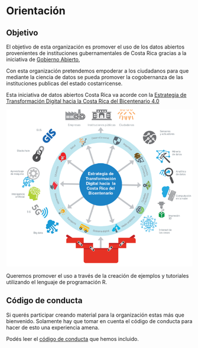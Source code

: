 # Orientación

## Objetivo
El objetivo de esta organización es promover el uso de los datos abiertos provenientes de instituciones gubernamentales de Costa Rica gracias a la iniciativa de [Gobierno Abierto](http://www.gobiernoabierto.go.cr/), 

Con esta organización pretendemos empoderar a los ciudadanos para que mediante la ciencia de datos se pueda promover la cogobernanza de las instituciones publicas del estado costarricense. 

Esta iniciativa de datos abiertos Costa Rica va acorde con la [Estrategia de Transformación Digital hacia la Costa Rica del Bicentenario 4.0](https://micit.go.cr/images/imagenes_noticias/17-10-2018_Estrategia_de_Transformaci%C3%B3n_Digital_hacia_la_Costa_Rica_del_Bicentenario/estrategia_de_transformacion_digital_de_costa_rica.pdf)

![](estrategia_bicentenario.PNG)

Queremos promover el uso a través de la creación de ejemplos y tutoriales utilizando el lenguaje de programación R.


## Código de conducta

Si querés participar creando material para la organización estas más que bienvenido. Solamente hay que tomar en cuenta el código de conducta para hacer de esto una experiencia amena. 

Podés leer el [código de conducta](https://github.com/datos-abiertos-cr/orientacion/blob/master/codigo-de-conducta.md) que hemos incluido.


